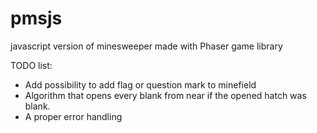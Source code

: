 # pmsjs
javascript version of minesweeper
made with Phaser game library

TODO list:
  * Add possibility to add flag or question mark to minefield
  * Algorithm that opens every blank from near if the opened hatch was blank.
  * A proper error handling